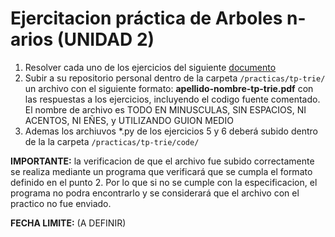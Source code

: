 # Ejercitacion práctica de Arboles n-arios (UNIDAD 2)

1. Resolver cada uno de los ejercicios del siguiente [documento](https://docs.google.com/document/d/1Jnl_FLON7ZRK7uhKih8Ke8CxMN5p3952twdBhm13280/edit)
2. Subir a su repositorio personal dentro de la carpeta `/practicas/tp-trie/` un archivo con el siguiente formato: **apellido-nombre-tp-trie.pdf**  con las respuestas a los ejercicios, incluyendo el codigo fuente comentado. El nombre de archivo es TODO EN MINUSCULAS, SIN ESPACIOS, NI ACENTOS, NI EÑES, y UTILIZANDO GUION MEDIO  
3. Ademas los archiuvos *.py de los ejercicios 5 y 6 deberá subido dentro de la la carpeta `/practicas/tp-trie/code/`

**IMPORTANTE:** la verificacion de que el archivo fue subido correctamente  se realiza mediante un programa que verificará que se cumpla el formato definido en el punto 2. Por lo que si no se cumple con la especificacion, el programa no podra encontrarlo y se considerará que el archivo con el practico no fue enviado.



**FECHA LIMITE:** (A DEFINIR)


